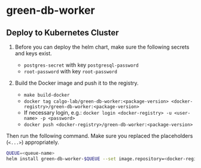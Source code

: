 # green-db-worker

## Deploy to Kubernetes Cluster

1. Before you can deploy the helm chart, make sure the following secrets and keys exist.
   - `postgres-secret` with key `postgresql-password`
   - `root-password` with key `root-password`

2. Build the Docker image and push it to the registry.
   - `make build-docker`
   - `docker tag calgo-lab/green-db-worker:<package-version> <docker-registry>/green-db-worker:<package-version>`
   - If necessary login, e.g.: `docker login <docker-registry> -u <user-name> -p <password>`
   - `docker push <docker-registry>/green-db-worker:<package-version>`

Then run the following command. Make sure you replaced the placeholders (`<...>`) appropriately.

```bash
QUEUE=<queue-name>
helm install green-db-worker-$QUEUE --set image.repository=<docker-registry>/green-db-worker --set imagePullSecrets\[0\].name=<pull-secret-for-docker-registry> --set queue=$QUEUE charts/green-db-worker
```
